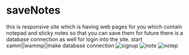# saveNotes
this is responsive site which is having web pages for you which contain notepad and sticky notes so that you can save them for future there is a database connection as well for login into the site.
start xamm||wammp||make database connection
![signup](https://user-images.githubusercontent.com/75304854/118371545-b46d1100-b5ca-11eb-805a-d606ac8df8a2.PNG)
![note](https://user-images.githubusercontent.com/75304854/118371566-c2bb2d00-b5ca-11eb-9ca9-5fc961ea7943.PNG)
![notep](https://user-images.githubusercontent.com/75304854/118371568-c3ec5a00-b5ca-11eb-9e5f-9de5fe8693a1.PNG)
